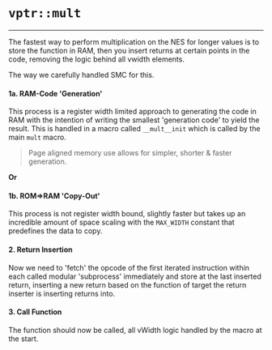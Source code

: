 # `vptr::mult`
***

The fastest way to perform multiplication on the NES for longer values is to store the function in RAM, then you insert returns at certain points in the code, removing the logic behind all vwidth elements. 

The way we carefully handled SMC for this.


#### 1a. RAM-Code 'Generation'
This process is a register width limited approach to generating the code in RAM with the intention of writing the smallest 'generation code' to yield the result. This is handled in a macro called `__mult__init` which is called by the main `mult` macro.

> Page aligned memory use allows for simpler, shorter & faster generation.

**Or**

#### 1b. ROM=>RAM 'Copy-Out'
This process is not register width bound, slightly faster but takes up an incredible amount of space scaling with the `MAX_WIDTH` constant that predefines the data to copy.

#### 2. Return Insertion
Now we need to 'fetch' the opcode of the first iterated instruction within each called modular 'subprocess' immediately and store at the last inserted return, inserting a new return based on the function of target the return inserter is inserting returns into.

#### 3. Call Function
The function should now be called, all vWidth logic handled by the macro at the start. 